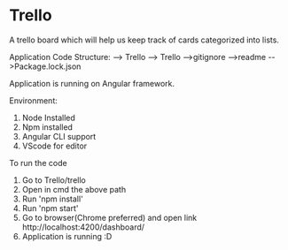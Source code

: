 # Trello
A trello board which will help us keep track of cards categorized into lists.

Application Code Structure: 
--> Trello
	--> Trello
-->gitignore
-->readme
-->Package.lock.json

Application is running on Angular framework.

Environment: 
1. Node Installed
2. Npm installed
3. Angular CLI support
4. VScode for editor

To run the code
1. Go to Trello/trello 
2. Open in cmd the above path
3. Run 'npm install'
4. Run 'npm start' 
5. Go to browser(Chrome preferred) and open link http://localhost:4200/dashboard/
6. Application is running :D


